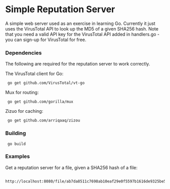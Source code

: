 # Simple Reputation Server

A simple web server used as an exercise in learning Go. Currently it just uses the VirusTotal API to look up the MD5 of a given SHA256 hash. Note that you need a valid API key for the VirusTotal API added in handlers.go - you can sign-up for VirusTotal for free.

### Dependencies

The following are required for the reputation server to work correctly.

The VirusTotal client for Go:

```
 go get github.com/VirusTotal/vt-go
```

Mux for routing:

```
 go get github.com/gorilla/mux
```

Zizuo for caching:

```
 go get github.com/arriqaaq/zizou
```

### Building

```
 go build
```

### Examples

Get a reputation server for a file, given a SHA256 hash of a file:

```
 http://localhost:8080/file/ab7da8511c7698ab10eaf29e0f5597b1616de9325be5124f72fb9eed26a6750e
```
